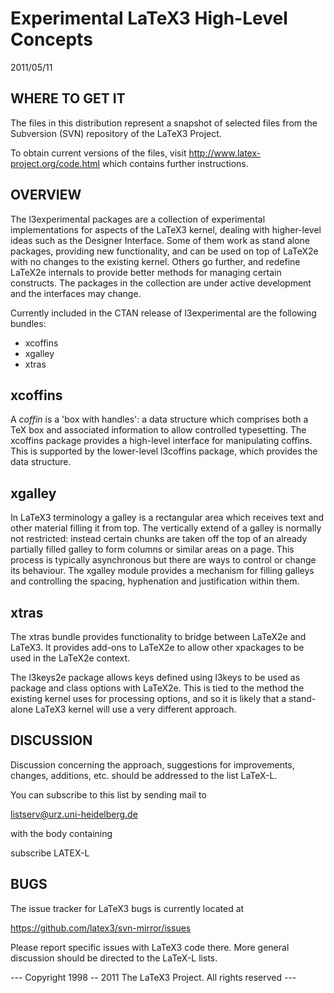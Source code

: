 
   Experimental LaTeX3 High-Level Concepts
   =======================================

   2011/05/11


WHERE TO GET IT
---------------

The files in this distribution represent a snapshot of selected files
from the Subversion (SVN) repository of the LaTeX3 Project.

To obtain current versions of the files, visit
<http://www.latex-project.org/code.html> which contains further
instructions.

OVERVIEW
--------

The l3experimental packages are a collection of experimental implementations
for aspects of the LaTeX3 kernel, dealing with higher-level ideas such as the
Designer Interface. Some of them work as stand alone packages, providing new
functionality, and can be used on top of LaTeX2e with no changes to the
existing kernel. Others go further, and redefine LaTeX2e internals to provide
better methods for managing certain constructs. The packages in the collection
are under active development and the interfaces may change.

Currently included in the CTAN release of l3experimental are the following
bundles:
 * xcoffins
 * xgalley
 * xtras
    
xcoffins
--------

A _coffin_ is a 'box with handles': a data structure which comprises
both a TeX box and associated information to allow controlled typesetting.
The xcoffins package provides a high-level interface for manipulating
coffins. This is supported by the lower-level l3coffins package, which
provides the data structure.

xgalley
-------

In LaTeX3 terminology a galley is a rectangular area which receives
text and other material filling it from top. The vertically extend of 
a galley is normally not restricted: instead certain chunks are taken 
off the top of an already partially filled galley to form columns or 
similar areas on a page. This process is typically asynchronous but 
there are ways to control or change its behaviour. The xgalley module
provides a mechanism for filling galleys and controlling the spacing,
hyphenation and justification within them.

xtras
-----

The xtras bundle provides functionality to bridge between LaTeX2e
and LaTeX3. It provides add-ons to LaTeX2e to allow other xpackages
to be used in the LaTeX2e context. 

The l3keys2e package allows keys defined using l3keys to be used
as package and class options with LaTeX2e. This is tied to the
method the existing kernel uses for processing options, and so it
is likely that a stand-alone LaTeX3 kernel will use a very different
approach.

DISCUSSION
----------

Discussion concerning the approach, suggestions for improvements, 
changes, additions, etc. should be addressed to the list LaTeX-L. 

You can subscribe to this list by sending mail to

  listserv@urz.uni-heidelberg.de

with the body containing

  subscribe LATEX-L  <Your-First-Name> <Your-Second-Name>

BUGS
----

The issue tracker for LaTeX3 bugs is currently located at

  https://github.com/latex3/svn-mirror/issues
  
Please report specific issues with LaTeX3 code there. More general
discussion should be directed to the LaTeX-L lists.

--- Copyright 1998 -- 2011
    The LaTeX3 Project.  All rights reserved ---

